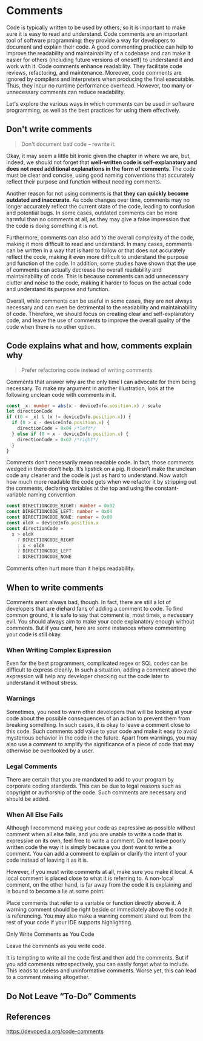 # Comments

Code is typically written to be used by others, so it is important to make sure it is easy to read and understand.
Code comments are an important tool of software programming: they provide a way for developers to document and explain their code. A good commenting practice can help to improve the readability and maintainability of a codebase and can
make it easier for others (including future versions of oneself) to understand it and work with it.
Code comments enhance readability. They facilitate code reviews, refactoring, and maintenance. Moreover, code comments are ignored by compilers and interpreters when producing the final executable. Thus, they incur no runtime performance overhead. However, too many or unnecessary comments can reduce readability.

Let's explore the various ways in which comments can be used in software programming, as well as the best practices for using them effectively.

## Don't write comments

> Don't document bad code – rewrite it.

Okay, it may seem a little bit ironic given the chapter in where we are, but, indeed, we should not forget that **well-written code is self-explanatory and does not need additional explanations in the form of comments**. The code must be clear and concise, using good naming conventions that accurately reflect their purpose and function without needing comments.

Another reason for not using comments is that **they can quickly become outdated and inaccurate**. As code changes over time, comments may no longer accurately reflect the current state of the code, leading to confusion and potential bugs.
In some cases, outdated comments can be more harmful than no comments at all, as they may give a false impression that the code is doing something it is not.

Furthermore, comments can also add to the overall complexity of the code, making it more difficult to read and understand. In many cases, comments can be written in a way that is hard to follow or that does not accurately reflect the code, making it even more difficult to understand the purpose and function of the code. In addition, some studies have shown that the use of comments can actually decrease the overall readability and maintainability of code. This is because comments can add unnecessary clutter and noise to the code, making it harder to
focus on the actual code and understand its purpose and function.

Overall, while comments can be useful in some cases, they are not always necessary and can even be detrimental to the readability and maintainability of code. Therefore, we should focus on creating clear and self-explanatory code, and leave the use of comments to improve the overall quality of the code when there is no other option.

## Code explains what and how, comments explain why

> Prefer refactoring code instead of writing comments

Comments that answer why are the only time I can advocate for them being
necessary. To make my argument in another illustration, look at the
following unclean code with comments in it.

```typescript
const _x: number = abs(x - deviceInfo.position.x) / scale
let directionCode
if ((0 < _x) & (x != deviceInfo.position.x)) {
  if (0 > x - deviceInfo.position.x) {
    directionCode = 0x04 /*left*/
  } else if (0 < x - deviceInfo.position.x) {
    directionCode = 0x02 /*right*/
  }
}
```

Comments don’t necessarily mean readable code. In fact, those comments wedged in
there don’t help. It’s lipstick on a pig. It doesn’t make the unclean code any
cleaner and the code is just as hard to understand. Now watch how much more
readable the code gets when we refactor it by stripping out the
comments, declaring variables at the top and using the constant-variable naming
convention.

```typescript
const DIRECTIONCODE_RIGHT: number = 0x02
const DIRECTIONCODE_LEFT: number = 0x04
const DIRECTIONCODE_NONE: number = 0x00
const oldX = deviceInfo.position.x
const directionCode =
  x > oldX
    ? DIRECTIONCODE_RIGHT
    : x < oldX
    ? DIRECTIONCODE_LEFT
    : DIRECTIONCODE_NONE
```

Comments often hurt more than it helps readability.

## When to write comments

Comments arent always bad, though. In fact, there are still a lot of developers
that are diehard fans of adding a comment to code. To find common ground, it is
safe to say that comment is, most times, a necessary evil. You should always aim
to make your code explanatory enough without comments. But if you cant, here are
some instances where commenting your code is still okay.

### When Writing Complex Expression

Even for the best programmers, complicated regex or SQL codes can be difficult
to express cleanly. In such a situation, adding a comment above the expression
will help any developer checking out the code later to understand it without
stress.

### Warnings

Sometimes, you need to warn other developers that will be looking at your code
about the possible consequences of an action to prevent them from breaking
something. In such cases, it is okay to leave a comment close to this code. Such
comments add value to your code and make it easy to avoid mysterious behavior in
the code in the future. Apart from warnings, you may also use a comment to
amplify the significance of a piece of code that may otherwise be overlooked by
a user.

### Legal Comments

There are certain that you are mandated to add to your program by corporate
coding standards. This can be due to legal reasons such as copyright or
authorship of the code. Such comments are necessary and should be added.

### When All Else Fails

Although I recommend making your code as expressive as possible without comment
when all else fails, and you are unable to write a code that is expressive on
its own, feel free to write a comment. Do not leave poorly written code the way
it is simply because you dont want to write a comment. You can add a comment to
explain or clarify the intent of your code instead of leaving it as it is.

However, if you must write comments at all, make sure you make it local. A local
comment is placed close to what it is referring to. A non-local comment, on the
other hand, is far away from the code it is explaining and is bound to become a
lie at some point.

Place comments that refer to a variable or function directly above it. A warning
comment should be right beside or immediately above the code it is referencing.
You may also make a warning comment stand out from the rest of your code if your
IDE supports highlighting.

Only Write Comments as You Code

Leave the comments as you write code.

It is tempting to write all the code first and then add the comments. But if you add comments retrospectively, you can easily forget what to include. This leads to useless and uninformative comments. Worse yet, this can lead to a comment missing altogether.

## Do Not Leave “To-Do” Comments

## References

<https://devopedia.org/code-comments>
